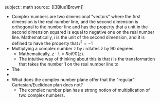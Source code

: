 subject:: math
source:: [[3Blue1Brown]]

- Complex numbers are two dimensional "vectors" where the first dimension is the real number line, and the second dimension is orthogonal to the number line and has the property that a unit in the second dimension squared is equal to negative one on the real number line. Mathematically, $i$ is the unit of the second dimension, and it is defined to have the property that $i^2 = -1$
- Multiplying a complex number $z$ by $i$ rotates $z$ by 90 degrees.
	- Mathematically, $z \cdot i. =Rot90(z)$.
	- The intuitive way of thinking about this is that $i$ is the transformation that takes the number 1 on the real number line to
- The
-
- What does the complex number plane offer that the "regular" Cartesian/Euclidean plan does not?
	- The complex number plan has a strong notion of multiplication of two complex numbers.